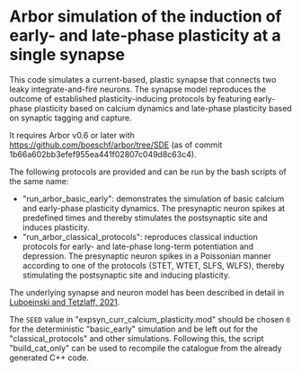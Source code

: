 # Arbor simulation of the induction of early- and late-phase plasticity at a single synapse

This code simulates a current-based, plastic synapse that connects two leaky integrate-and-fire neurons. The synapse model reproduces the outcome of established plasticity-inducing protocols by featuring early-phase plasticity based on calcium dynamics and late-phase plasticity based on synaptic tagging and capture.

It requires Arbor v0.6 or later with https://github.com/boeschf/arbor/tree/SDE (as of commit 1b66a602bb3efef955ea441f02807c049d8c63c4).
 
 The following protocols are provided and can be run by the bash scripts of the same name:
 * "run\_arbor\_basic\_early": demonstrates the simulation of basic calcium and early-phase plasticity dynamics. The presynaptic neuron spikes at predefined times and thereby stimulates the postsynaptic site and induces plasticity.
 * "run\_arbor\_classical\_protocols": reproduces classical induction protocols for early- and late-phase long-term potentiation and depression. The presynaptic neuron spikes in a Poissonian manner according to one of the protocols \{STET, WTET, SLFS, WLFS\}, thereby stimulating the postsynaptic site and inducing plasticity.

The underlying synapse and neuron model has been described in detail in [Luboeinski and Tetzlaff, 2021](https://doi.org/10.1038/s42003-021-01778-y).

The `SEED` value in "expsyn_curr_calcium_plasticity.mod" should be chosen `0` for the deterministic "basic\_early" simulation and be left out for the "classical\_protocols" and other simulations. Following this, the script "build\_cat\_only" can be used to recompile the catalogue from the already generated C++ code.

